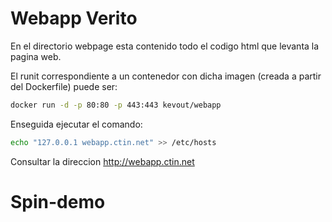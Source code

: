 # Webapp Verito

En el directorio webpage esta contenido todo el codigo html que levanta la pagina web.

El runit correspondiente a un contenedor con dicha imagen (creada a partir del Dockerfile) puede ser:

```bash
docker run -d -p 80:80 -p 443:443 kevout/webapp
```

Enseguida ejecutar el comando:

```bash
echo "127.0.0.1 webapp.ctin.net" >> /etc/hosts
```

Consultar la direccion http://webapp.ctin.net
# Spin-demo
